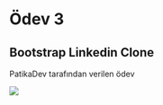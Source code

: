 # Ödev 3

## Bootstrap Linkedin Clone

PatikaDev tarafından verilen ödev

[![](https://s9.gifyu.com/images/outpute4720c41a9c6c954.gif)](https://gifyu.com/image/XX6D)
